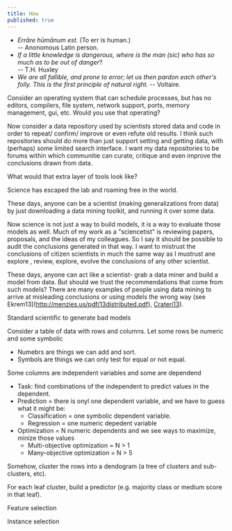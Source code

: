 ```yaml
---
title: How
published: true
---
```


- _Errāre hūmānum est._  (To err is human.)   
  -- Anonomous Latin person.
- _If a little knowledge is dangerous, where is the man (sic) who has so much as to be out of danger_?  
  -- T.H. Huxley
- <em>We are all fallible, and prone to error; let us then
  pardon each other's folly. This is the first principle of natural right. </em> 
  -- Voltaire.

Consider an operating system that can schedule processes, but has
no editors, compilers, file system, network support, ports, memory
management, gui, etc. Would you use that operating?

Now consider a data repository used by scientists stored data and
code in order to repeat/ confirm/ improve or even refute old results.
I think such repositories should do more than just support setting
and getting data, with (perhaps) some limited search interface. I
want my data repositories to be forums within which communitie can
curate, critique and even improve the conclusions drawn from data.

What would that extra layer of tools look like? 

Science has escaped the lab 
and    roaming free in the world.


These days,
anyone can be a scientist (making generalizations from data)  by
just downloading a data mining toolkit, and running it over some data.

Now science is not just a way to build models, it is a way to evaluate
those models as well. Much of my work as a "sciencetist" is reviewing
papers, proposals, and the ideas of my colleagues.
So I say
it should be possible to audit the conclusions generated
in that way.
I 
want to  mistrust the conclusions of citizen scientists in
much the same way as I mustrust
ane explore , review, explore, evolve the conclusions of any other scientist. 



These days, anyone can act like a scientist- grab a data miner and build a model from data. But
should we trust the recommendations that come from such models? There are many examples of
people using data mining to arrive at misleading
conclusions or using models the wrong way (see Ekrem13](http://menzies.us/pdf/13distributed.pdf),  [Crateri13](https://ocw.mit.edu/courses/engineering-systems-division/esd-864-modeling-and-assessment-for-policy-spring-2013/projects/student-work/MITESD_864S13_NASA_Colbia.pdf)).

Standard scientific 
to generate bad models

Consider a table of data with rows and columns.
Let some rows be numeric and some symbolic 

- Numebrs are things we can add and sort. 
- Symbols are things we can only test for equal or not equal.

Some columns are independent variables and some are dependend

- Task: find combinations of the independent to predict values in the dependent.
- Prediction = there is onyl one dependent variable, and we have to guess what it might be:
   - Classification = one symbolic dependent variable. 
   - Regression = one numeric depedent variable
- Optimization =  N numeric dependents and we see ways to maximize, minize those values
   - Multi-objective optimization = N > 1
   - Many-objective optimization = N > 5


Somehow, cluster the rows into a dendogram (a tree of clusters and sub-clusters, etc).

For each leaf cluster, build a predictor (e.g. majority class or medium score in that leaf).

Feature selection

Instance selection
